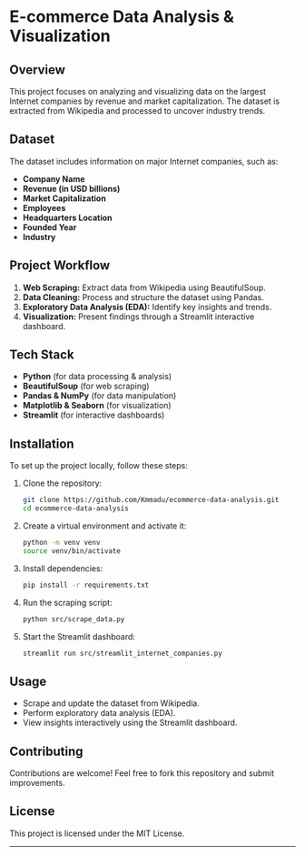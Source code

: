 # E-commerce Data Analysis & Visualization  

## Overview  
This project focuses on analyzing and visualizing data on the largest Internet companies by revenue and market capitalization. The dataset is extracted from Wikipedia and processed to uncover industry trends.  

## Dataset  
The dataset includes information on major Internet companies, such as:  
- **Company Name**  
- **Revenue (in USD billions)**  
- **Market Capitalization**  
- **Employees**  
- **Headquarters Location**  
- **Founded Year**  
- **Industry**  

## Project Workflow  
1. **Web Scraping:** Extract data from Wikipedia using BeautifulSoup.  
2. **Data Cleaning:** Process and structure the dataset using Pandas.  
3. **Exploratory Data Analysis (EDA):** Identify key insights and trends.  
4. **Visualization:** Present findings through a Streamlit interactive dashboard.  

## Tech Stack  
- **Python** (for data processing & analysis)  
- **BeautifulSoup** (for web scraping)  
- **Pandas & NumPy** (for data manipulation)  
- **Matplotlib & Seaborn** (for visualization)  
- **Streamlit** (for interactive dashboards)  

## Installation  
To set up the project locally, follow these steps:  

1. Clone the repository:  
   ```bash
   git clone https://github.com/Kmmadu/ecommerce-data-analysis.git
   cd ecommerce-data-analysis
   ```
2. Create a virtual environment and activate it:
   ```bash
   python -m venv venv
   source venv/bin/activate  
   ```
3. Install dependencies:
   ```bash
   pip install -r requirements.txt
   ```
4. Run the scraping script:
   ```bash
   python src/scrape_data.py
   ```
5. Start the Streamlit dashboard:
   ```bash
   streamlit run src/streamlit_internet_companies.py
   ```

## Usage
- Scrape and update the dataset from Wikipedia.
- Perform exploratory data analysis (EDA).
- View insights interactively using the Streamlit dashboard.


## Contributing
Contributions are welcome! Feel free to fork this repository and submit improvements.

## License
This project is licensed under the MIT License.

---
